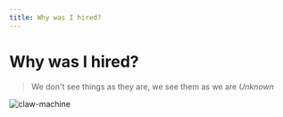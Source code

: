 ```yaml
---
title: Why was I hired?
---
```

# Why was I hired?

> We don't see things as they are, we see them as we are <cite>Unknown</cite>

![claw-machine](/images/claw-machine.svg)
